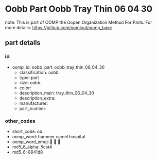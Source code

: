 # Oobb Part Oobb Tray Thin 06 04 30  

note: This is part of OOMP the Oopen Organization Method For Parts. For more details: https://github.com/oomlout/oomp_base

##  part details





### id
* oomp_id: oobb_part_oobb_tray_thin_06_04_30
  * classification: oobb
  * type: part
  * size: oobb
  * color: 
  * description_main: tray_thin_06_04_30
  * description_extra: 
  * manufacturer: 
  * part_number: 

### other_codes
* short_code: ob
* oomp_word: hammer camel hospital
* oomp_word_emoji :hammer: :camel: :hospital:
* md5_6_alpha: 5cst4
* md5_6: 8941d8